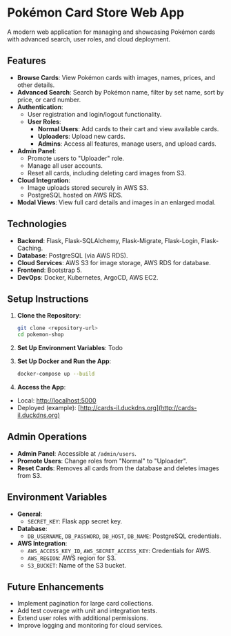 # Pokémon Card Store Web App

A modern web application for managing and showcasing Pokémon cards with advanced search, user roles, and cloud deployment.

## Features
- **Browse Cards**: View Pokémon cards with images, names, prices, and other details.
- **Advanced Search**: Search by Pokémon name, filter by set name, sort by price, or card number.
- **Authentication**:
  - User registration and login/logout functionality.
  - **User Roles**:
    - **Normal Users**: Add cards to their cart and view available cards.
    - **Uploaders**: Upload new cards.
    - **Admins**: Access all features, manage users, and upload cards.
- **Admin Panel**:
  - Promote users to "Uploader" role.
  - Manage all user accounts.
  - Reset all cards, including deleting card images from S3.
- **Cloud Integration**:
  - Image uploads stored securely in AWS S3.
  - PostgreSQL hosted on AWS RDS.
- **Modal Views**: View full card details and images in an enlarged modal.

## Technologies
- **Backend**: Flask, Flask-SQLAlchemy, Flask-Migrate, Flask-Login, Flask-Caching.
- **Database**: PostgreSQL (via AWS RDS).
- **Cloud Services**: AWS S3 for image storage, AWS RDS for database.
- **Frontend**: Bootstrap 5.
- **DevOps**: Docker, Kubernetes, ArgoCD, AWS EC2.

## Setup Instructions
1. **Clone the Repository**:
    ```bash
    git clone <repository-url>
    cd pokemon-shop
    ```

2. **Set Up Environment Variables**:
   Todo

3. **Set Up Docker and Run the App**:
    ```bash
    docker-compose up --build
    ```

4. **Access the App**:
- Local: [http://localhost:5000](http://localhost:5000)
- Deployed (example): [http://cards-il.duckdns.org](http://cards-il.duckdns.org)

## Admin Operations
- **Admin Panel**: Accessible at `/admin/users`.
- **Promote Users**: Change roles from "Normal" to "Uploader".
- **Reset Cards**: Removes all cards from the database and deletes images from S3.

## Environment Variables
- **General**:
  - `SECRET_KEY`: Flask app secret key.
- **Database**:
  - `DB_USERNAME`, `DB_PASSWORD`, `DB_HOST`, `DB_NAME`: PostgreSQL credentials.
- **AWS Integration**:
  - `AWS_ACCESS_KEY_ID`, `AWS_SECRET_ACCESS_KEY`: Credentials for AWS.
  - `AWS_REGION`: AWS region for S3.
  - `S3_BUCKET`: Name of the S3 bucket.

## Future Enhancements
- Implement pagination for large card collections.
- Add test coverage with unit and integration tests.
- Extend user roles with additional permissions.
- Improve logging and monitoring for cloud services.